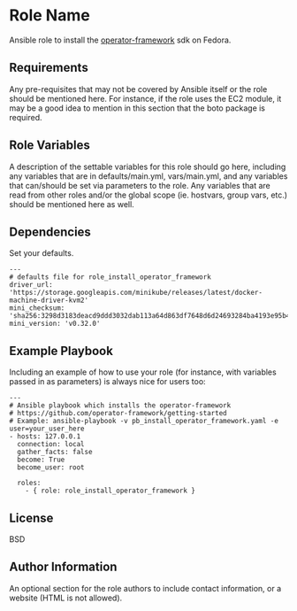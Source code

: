 Role Name
=========

Ansible role to install the [operator-framework](https://github.com/operator-framework/getting-started) sdk on Fedora.

Requirements
------------

Any pre-requisites that may not be covered by Ansible itself or the role should be mentioned here. For instance, if the role uses the EC2 module, it may be a good idea to mention in this section that the boto package is required.

Role Variables
--------------

A description of the settable variables for this role should go here, including any variables that are in defaults/main.yml, vars/main.yml, and any variables that can/should be set via parameters to the role. Any variables that are read from other roles and/or the global scope (ie. hostvars, group vars, etc.) should be mentioned here as well.

Dependencies
------------

Set your defaults.

    ---
    # defaults file for role_install_operator_framework
    driver_url: 'https://storage.googleapis.com/minikube/releases/latest/docker-machine-driver-kvm2'
    mini_checksum: 'sha256:3298d3183deacd9ddd3032dab113a64d863df7648d6d24693284ba4193e95b49'
    mini_version: 'v0.32.0'

Example Playbook
----------------

Including an example of how to use your role (for instance, with variables passed in as parameters) is always nice for users too:

    ---
    # Ansible playbook which installs the operator-framework
    # https://github.com/operator-framework/getting-started
    # Example: ansible-playbook -v pb_install_operator_framework.yaml -e user=your_user_here
    - hosts: 127.0.0.1
      connection: local
      gather_facts: false
      become: True
      become_user: root
    
      roles:
        - { role: role_install_operator_framework }

License
-------

BSD

Author Information
------------------

An optional section for the role authors to include contact information, or a website (HTML is not allowed).
